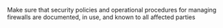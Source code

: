 Make sure that security policies and operational procedures for managing firewalls are documented, in use, and known to all affected parties